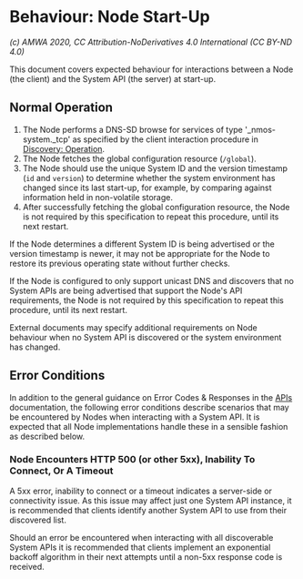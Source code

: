 # Behaviour: Node Start-Up

_(c) AMWA 2020, CC Attribution-NoDerivatives 4.0 International (CC BY-ND 4.0)_

This document covers expected behaviour for interactions between a Node (the client) and the System API (the server) at start-up.

## Normal Operation

1. The Node performs a DNS-SD browse for services of type '\_nmos-system.\_tcp' as specified by the client interaction procedure in [Discovery: Operation](3.1.%20Discovery%20-%20Operation.md).
2. The Node fetches the global configuration resource (`/global`).
3. The Node should use the unique System ID and the version timestamp (`id` and `version`) to determine whether the system environment has changed since its last start-up, for example, by comparing against information held in non-volatile storage.
4. After successfully fetching the global configuration resource, the Node is not required by this specification to repeat this procedure, until its next restart.

If the Node determines a different System ID is being advertised or the version timestamp is newer, it may not be appropriate for the Node to restore its previous operating state without further checks.

If the Node is configured to only support unicast DNS and discovers that no System APIs are being advertised that support the Node's API requirements, the Node is not required by this specification to repeat this procedure, until its next restart.

External documents may specify additional requirements on Node behaviour when no System API is discovered or the system environment has changed.

## Error Conditions

In addition to the general guidance on Error Codes & Responses in the [APIs](2.0.%20APIs.md) documentation, the following error conditions describe scenarios that may be encountered by Nodes when interacting with a System API. It is expected that all Node implementations handle these in a sensible fashion as described below.

### Node Encounters HTTP 500 (or other 5xx), Inability To Connect, Or A Timeout

A 5xx error, inability to connect or a timeout indicates a server-side or connectivity issue. As this issue may affect just one System API instance, it is recommended that clients identify another System API to use from their discovered list.

Should an error be encountered when interacting with all discoverable System APIs it is recommended that clients implement an exponential backoff algorithm in their next attempts until a non-5xx response code is received.
